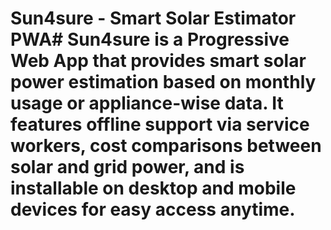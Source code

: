# Sun4sure - Smart Solar Estimator PWA#  Sun4sure is a Progressive Web App that provides smart solar power estimation based on monthly usage or appliance-wise data. It features offline support via service workers, cost comparisons between solar and grid power, and is installable on desktop and mobile devices for easy access anytime. 
